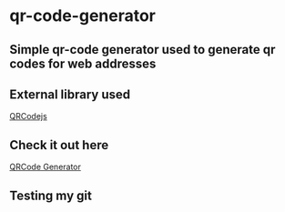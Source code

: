 # qr-code-generator

## Simple qr-code generator used to generate qr codes for web addresses

## External library used
<a href="https://davidshimjs.github.io/qrcodejs/">QRCodejs</a>

## Check it out here 
<a href="https://qr-code-generator-4cblsfrkr-abuemkeze.vercel.app/">QRCode Generator</a>
## Testing my git